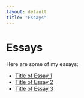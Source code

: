 ```yaml
---
layout: default
title: "Essays"
---
```


# Essays

Here are some of my essays:

- [Title of Essay 1](/essays/elchapo/)
- [Title of Essay 2](/essays/bittertruth/)
- [Title of Essay 3](/essays/house92/)

